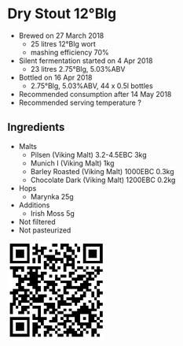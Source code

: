 # Dry Stout 12°Blg

  * Brewed on 27 March 2018
    * 25 litres 12°Blg wort
    * mashing efficiency 70%
  * Silent fermentation started on 4 Apr 2018
    * 23 litres 2.75°Blg, 5.03%ABV
  * Bottled on 16 Apr 2018
     * 2.75°Blg, 5.03%ABV, 44 x 0.5l bottles
  * Recommended consumption after 14 May 2018
  * Recommended serving temperature ?

## Ingredients

  * Malts
    * Pilsen (Viking Malt) 3.2-4.5EBC 3kg
    * Munich I (Viking Malt) 1kg
    * Barley Roasted (Viking Malt) 1000EBC 0.3kg
    * Chocolate Dark (Viking Malt) 1200EBC 0.2kg
  * Hops
    * Marynka 25g 
  * Additions
    * Irish Moss 5g
  * Not filtered
  * Not pasteurized
  
![qrcode](qrs/17.png)

